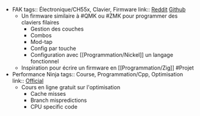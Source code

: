 - FAK
  tags:: Électronique/CH55x, Clavier, Firmware
  link:: [Reddit](https://www.reddit.com/r/ErgoMechKeyboards/comments/16qauzk/introducing_fak_a_keyboard_firmware_for_the_ch55x/) [Github](https://github.com/semickolon/fak)
	- Un firmware similaire à #QMK ou #ZMK pour programmer des claviers filaires
		- Gestion des couches
		- Combos
		- Mod-tap
		- Config par touche
		- Configuration avec [[Programmation/Nickel]] un langage fonctionnel
	- Inspiration pour écrire un firmware en [[Programmation/Zig]] #Projet
- Performance Ninja
  tags:: Course, Programmation/Cpp, Optimisation
  link:: [Official](https://products.easyperf.net/perf-ninja)
	- Cours en ligne gratuit sur l'optimisation
		- Cache misses
		- Branch mispredictions
		- CPU specific code